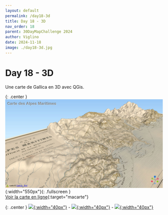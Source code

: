 ```yaml
---
layout: default
permalink: /day18-3d
title: Day 18 - 3D
nav_order: 18
parent: 30DayMapChallenge 2024
author: Viglino
date: 2024-11-18
image: ./day18-3d.jpg
---
```

# Day 18 - 3D

Une carte de Gallica en 3D avec QGis.

{: .center }
![](./day18-3d.jpg){:width="550px"}{: .fullscreen }    
[Voir la carte en ligne](https://viglino.github.io/maps/static/gallica-carte-frejus-antibe.html){:target="macarte"}

{: .center }
[![](https://upload.wikimedia.org/wikipedia/commons/5/5a/X_icon_2.svg){:width="40px"}](https://x.com/jmviglino/status/1858406032818455036) - [![](https://upload.wikimedia.org/wikipedia/commons/d/d5/Mastodon_logotype_%28simple%29_new_hue.svg){:width="40px"}](https://mapstodon.space/deck/@jmviglino/113502935932804455) - [![](https://upload.wikimedia.org/wikipedia/commons/7/7a/Bluesky_Logo.svg){:width="40px"}](https://bsky.app/profile/canfre.bsky.social/post/3lb7el6dwjc2u)
